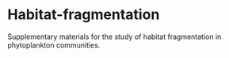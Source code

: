 # Habitat-fragmentation
Supplementary materials for the study of habitat fragmentation in phytoplankton communities.
